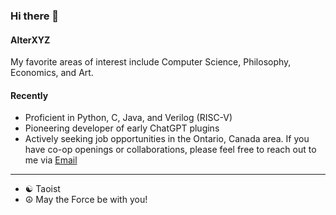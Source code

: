 ### Hi there 👋

#### AlterXYZ

My favorite areas of interest include Computer Science, Philosophy, Economics, and Art.

#### Recently

- Proficient in Python, C, Java, and Verilog (RISC-V)
- Pioneering developer of early ChatGPT plugins
- Actively seeking job opportunities in the Ontario, Canada area. If you have co-op openings or collaborations, please feel free to reach out to me via [Email](mailto:github.1vwpk@aleeas.com)

---

- ☯ Taoist
- ☮ May the Force be with you!
